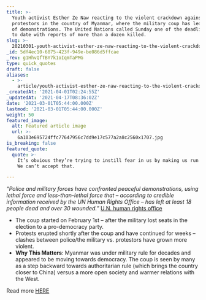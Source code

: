 ```yaml
---
title: >-
  Youth activist Esther Ze Naw reacting to the violent crackdown against
  protestors in the country of Myanmar, where the military coup has led to weeks
  of demonstrations. The United Nations called Sunday one of the deadliest days
  to date with reports of more than a dozen killed.
slug: >-
  20210301-youth-activist-esther-ze-naw-reacting-to-the-violent-crackdown-against-protestors-in-the
_id: 5df4ec10-6875-423f-949e-be086d5ffcae
_rev: g1HhvQfTBY7k1oIqmTaPMG
type: quick_quotes
draft: false
aliases:
  - >-
    article/youth-activist-esther-ze-naw-reacting-to-the-violent-crackdown-against-protestors-in-the-country-of-myanmar-where-the-military-coup-has-led-to-weeks-of-demonstrations-the-united-nations-called-sunday/
_createdAt: '2021-04-01T02:24:55Z'
_updatedAt: '2021-04-17T08:36:02Z'
date: '2021-03-01T05:44:00.000Z'
lastmod: '2021-03-01T05:44:00.000Z'
weight: 50
featured_image:
  alt: Featured article image
  url: >-
    6a103e695724ffc77647956c7dd9e17c577a2a8c2560x1707.jpg
is_breaking: false
featured_quote:
  quote: >-
    It’s obvious they’re trying to instill fear in us by making us run and hide.
    We can’t accept that.

---
```

_“Police and military forces have confronted peaceful demonstrations, using lethal force and less-than-lethal force that – according to credible information received by the UN Human Rights Office – has left at least 18 people dead and over 30 wounded.”_ [U.N. human rights office](https://www.reuters.com/article/us-myanmar-politics/at-least-18-killed-in-myanmar-on-bloodiest-day-of-protests-against-coup-idUSKCN2AS018)

* The coup started on February 1st – after the military lost seats in the election to a pro-democracy party.
* Protests erupted shortly after the coup and have continued for weeks – clashes between police/the military vs. protestors have grown more violent.
* **Why This Matters**: Myanmar was under military rule for decades and appeared to be moving towards democracy. The coup is seen by many as a step backward towards authoritarian rule (which brings the country closer to China) versus a more open society and warmer relations with the West.

Read more [HERE](https://www.npr.org/2021/02/28/972296756/at-least-18-killed-by-myanmar-security-forces-in-deadliest-day-since-coup-began)